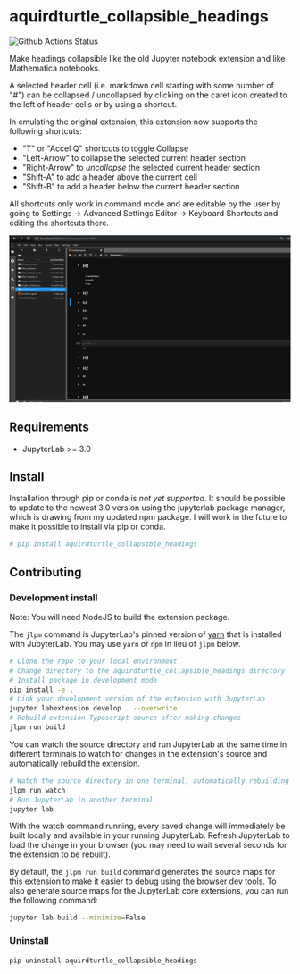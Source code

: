 # aquirdturtle_collapsible_headings

![Github Actions Status](https://github.com/aquirdTurtle/Collapsible_Headings.git/workflows/Build/badge.svg)

Make headings collapsible like the old Jupyter notebook extension and like Mathematica notebooks.

A selected header cell (i.e. markdown cell starting with some number of "#") can be collapsed / uncollapsed by clicking on the caret icon created to the left of header cells or by using a shortcut.

In emulating the original extension, this extension now supports the following shortcuts:
- "T" or "Accel Q" shortcuts to toggle Collapse
- "Left-Arrow" to collapse the selected current header section
- "Right-Arrow" to *uncollapse* the selected current header section
- "Shift-A" to add a header above the current cell
- "Shift-B" to add a header below the current header section

All shortcuts only work in command mode and are editable by the user by going to Settings -> Advanced Settings Editor -> Keyboard Shortcuts and editing the shortcuts there.

![Alt Text](Demo2.gif)

## Requirements

* JupyterLab >= 3.0

## Install

Installation through pip or conda is *not yet supported*. It should be possible to update to the newest 3.0 version using the jupyterlab package manager, which is drawing from my updated npm package. I will work in the future to make it possible to install via pip or conda.

```bash
# pip install aquirdturtle_collapsible_headings
```

## Contributing

### Development install

Note: You will need NodeJS to build the extension package.

The `jlpm` command is JupyterLab's pinned version of
[yarn](https://yarnpkg.com/) that is installed with JupyterLab. You may use
`yarn` or `npm` in lieu of `jlpm` below.

```bash
# Clone the repo to your local environment
# Change directory to the aquirdturtle_collapsible_headings directory
# Install package in development mode
pip install -e .
# Link your development version of the extension with JupyterLab
jupyter labextension develop . --overwrite
# Rebuild extension Typescript source after making changes
jlpm run build
```

You can watch the source directory and run JupyterLab at the same time in different terminals to watch for changes in the extension's source and automatically rebuild the extension.

```bash
# Watch the source directory in one terminal, automatically rebuilding when needed
jlpm run watch
# Run JupyterLab in another terminal
jupyter lab
```

With the watch command running, every saved change will immediately be built locally and available in your running JupyterLab. Refresh JupyterLab to load the change in your browser (you may need to wait several seconds for the extension to be rebuilt).

By default, the `jlpm run build` command generates the source maps for this extension to make it easier to debug using the browser dev tools. To also generate source maps for the JupyterLab core extensions, you can run the following command:

```bash
jupyter lab build --minimize=False
```

### Uninstall

```bash
pip uninstall aquirdturtle_collapsible_headings
```
